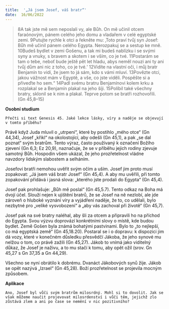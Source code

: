 ```yaml
---
title:  '„Já jsem Josef, váš bratr“'
date:  16/06/2022
---
```


> <p></p>
> 8A tak jste mě sem neposlali vy, ale Bůh. On mě učinil otcem faraónovým, pánem celého jeho domu a vladařem v celé egyptské zemi. 9Putujte rychle k otci a řekněte mu: ‚Toto praví tvůj syn Josef: Bůh mě učinil pánem celého Egypta. Nerozpakuj se a sestup ke mně. 10Budeš bydlet v zemi Gošenu, a tak mi budeš nablízku i se svými syny a vnuky, s bravem a skotem i se vším, co je tvé. 11Postarám se tam o tebe, neboť bude ještě pět let hladu, abys neměl nouzi ani ty ani tvůj dům ani nic z toho, co je tvé.‘ 12Vidíte na vlastní oči, i můj bratr Benjamín to vidí, že jsem to já sám, kdo s vámi mluví. 13Povězte otci, jakou vážnost mám v Egyptě, a vše, co jste viděli. Pospěšte si a přiveďte ho sem.“ 14Padl svému bratru Benjamínovi kolem krku a rozplakal se a Benjamín plakal na jeho šíji. 15Políbil také všechny bratry, sklonil se k nim a plakal. Teprve potom se bratři rozhovořili. (Gn 45,8–15)

**Osobní studium**

`Přečti si text Genesis 45. Jaké lekce lásky, víry a naděje se objevují v tomto příběhu?`

Právě když Juda mluvil o „utrpení“, které by postihlo „mého otce“ (Gn 44,34), Josef „křikl“ na okolostojící, aby odešli (Gn 45,1), a pak „se dal poznat“ svým bratrům. Tento výraz, často používaný k označení Božího zjevení (Gn 6,3; Ez 20,9), naznačuje, že se v příběhu jejich rodiny zjevuje samotný Bůh. Hospodin všem ukázal, že jeho prozřetelnost vládne navzdory lidským slabostem a selháním.

Josefovi bratři nemohou uvěřit svým očím a uším. Josef jim proto musí zopakovat: „Já jsem váš bratr Josef“ (Gn 45,4). A aby mu uvěřili, při tomto zopakování přidává i jasná slova: „kterého jste prodali do Egypta“ (Gn 45,4).

Josef pak prohlašuje: „Bůh mě poslal“ (Gn 45,5.7). Tento odkaz na Boha má dvojí účel. Slouží nejen k ujištění bratrů, že se Josef na ně nezlobí, ale jde zároveň o hluboké vyznání víry a vyjádření naděje, že to, co udělali, bylo nezbytné pro „veliké vysvobození“ a „aby vás zachoval při životě“ (Gn 45,7).

Josef pak na své bratry naléhal, aby šli za otcem a připravili ho na příchod do Egypta. Svou výzvu doprovází konkrétními slovy o místě, kde budou bydlet. Země Gošen byla známá bohatými pastvinami. Bylo to „to nejlepší, co má egyptská země“ (Gn 45,18.20). Postaral se i o dopravu: k dispozici jim dá vozy, které v konečném důsledku přesvědčí Jákoba, že jeho synové mu nelžou o tom, co právě zažili (Gn 45,27). Jákob to vnímá jako viditelný důkaz, že Josef je naživu, a to mu stačí k tomu, aby opět ožil (srov. Gn 45,27 s Gn 37,35 a Gn 44,29).

Všechno se nyní obrátilo k dobrému. Dvanáct Jákobových synů žije. Jákob se opět nazývá „Izrael“ (Gn 45,28). Boží prozřetelnost se projevila mocným způsobem.

**Aplikace**

`Ano, Josef byl vůči svým bratrům milosrdný. Mohl si to dovolit. Jak se však můžeme naučit projevovat milosrdenství i vůči těm, jejichž zlo zůstává zlem a ani po čase se nemění v nic pozitivního?`